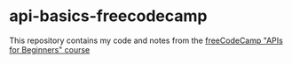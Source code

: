 # api-basics-freecodecamp
This repository contains my code and notes from the [freeCodeCamp "APIs for Beginners" course](https://www.youtube.com/...)
